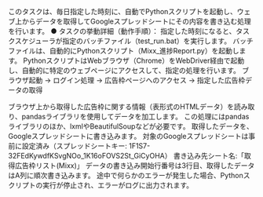 このタスクは、毎日指定した時刻に、自動でPythonスクリプトを起動し、ウェブ上からデータを取得してGoogleスプレッドシートにその内容を書き込む処理を行います。
● タスクの挙動詳細（動作手順）：
指定した時刻になると、タスクスケジューラが指定のバッチファイル（test_run.bat）を実行します。
バッチファイルは、自動的にPythonスクリプト（Mixx_進捗Report.py）を起動します。
PythonスクリプトはWebブラウザ（Chrome）をWebDriver経由で起動し、自動的に特定のウェブページにアクセスして、指定の処理を行います。
ブラウザ起動 → ログイン処理 → 広告枠ページへのアクセス → 指定した広告枠データの取得

ブラウザ上から取得した広告枠に関する情報（表形式のHTMLデータ）を読み取り、pandasライブラリを使用してデータを加工します。
この処理にはpandasライブラリのほか、lxmlやBeautifulSoupなどが必要です。
取得したデータを、Googleスプレッドシートに書き込みます。
対象のGoogleスプレッドシートは事前に設定済み（スプレッドシートキー: 1F1S7-32FEdKywdfKSvgNOo_1K16oFOVS2St_GiCyOHA）
書き込み先シート名:「取得広告枠リスト(Mixx)」
データの書き込み開始行番号は3行目、取得したデータはA列に順次書き込みます。
途中で何らかのエラーが発生した場合、Pythonスクリプトの実行が停止され、エラーがログに出力されます。
